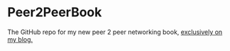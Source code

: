 # Peer2PeerBook
The GitHub repo for my new peer 2 peer networking book, [exclusively on my blog.](https://page.skerritt.blog/peer/)
